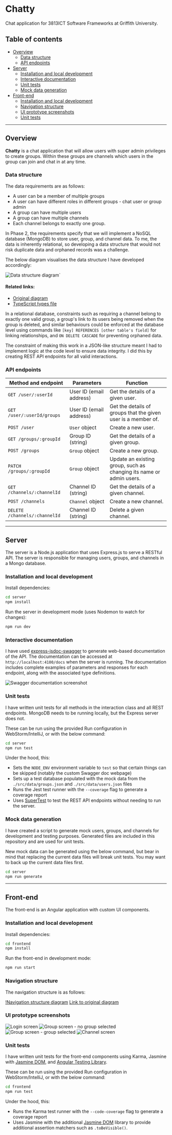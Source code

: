# Chatty

Chat application for 3813ICT Software Frameworks at Griffith University.

## Table of contents
- [Overview](#overview)
  - [Data structure](#data-structure)
  - [API endpoints](#api-endpoints)
- [Server](#server)
  - [Installation and local development](#installation-and-local-development)
  - [Interactive documentation](#interactive-documentation)
  - [Unit tests](#unit-tests)
  - [Mock data generation](#mock-data-generation)
- [Front-end](#front-end)
  - [Installation and local development](#installation-and-local-development-1)
  - [Navigation structure](#navigation-structure)
  - [UI prototype screenshots](#ui-prototype-screenshots)
  - [Unit tests](#unit-tests-1)

---
## Overview

**Chatty** is a chat application that will allow users with super admin privileges to create groups. Within these groups are channels which users in the group can join and chat in at any time.

### Data structure

The data requirements are as follows:
- A user can be a member of multiple groups
- A user can have different roles in different groups - chat user or group admin 
- A group can have multiple users
- A group can have multiple channels
- Each channel belongs to exactly one group. 

In Phase 2, the requirements specify that we will implement a NoSQL database (MongoDB) to store user, group, and channel data. To me, the data is inherently relational, so developing a data structure that would not risk duplicate data and orphaned records was a challenge.

The below diagram visualises the data structure I have developed accordingly:

![Data structure diagram](./doc-assets/data-structure.png)` 

#### Related links:
- [Original diagram](https://www.figma.com/board/1AIsEvGFkMVhqiMuMNNSE4/3813ICT?node-id=0-1&t=mioMbQlxrygdLFyQ-1)
- [TypeScript types file](./server/src/types.ts)

In a relational database, constraints such as requiring a channel belong to exactly one valid group, a group's link to its users being removed when the group is deleted, and similar behaviours could be enforced at the database level using commands like `[key] REFERENCES [other table's field]` for linking relationships, and `ON DELETE CASCADE` for preventing orphaned data.

The constraint of making this work in a JSON-like structure meant I had to implement logic at the code level to ensure data integrity. I did this by creating REST API endpoints for all valid interactions.

### API endpoints

| Method and endpoint           | Parameters              | Function                                                            |
|-------------------------------|-------------------------|---------------------------------------------------------------------|
| `GET /user/:userId`           | User ID (email address) | Get the details of a given user.                                    |
| `GET /user/:userId/groups`    | User ID (email address) | Get the details of groups that the given user is a member of.       |
| `POST /user`                  | `User` object           | Create a new user.                                                  |
| `GET /groups/:groupId`        | Group ID (string)       | Get the details of a given group.                                   |
| `POST /groups`                | `Group` object          | Create a new group.                                                 |
| `PATCH /groups/:groupId`      | `Group` object          | Update an existing group, such as changing its name or admin users. |
| `GET /channels/:channelId`    | Channel ID (string)     | Get the details of a given channel.                                 |
| `POST /channels`              | `Channel` object        | Create a new channel.                                               |
| `DELETE /channels/:channelId` | Channel ID (string)     | Delete a given channel.                                             |

---

## Server
The server is a Node.js application that uses Express.js to serve a RESTful API. The server is responsible for managing users, groups, and channels in a Mongo database.

### Installation and local development

Install dependencies:

```bash
cd server
npm install
```

Run the server in development mode (uses Nodemon to watch for changes):
```bash
npm run dev
```

### Interactive documentation
I have used [express-jsdoc-swagger](https://www.npmjs.com/package/express-jsdoc-swagger) to generate web-based documentation of the API. The documentation can be accessed at `http://localhost:4100/docs` when the server is running. The documentation includes complete examples of parameters and responses for each endpoint, along with the associated type definitions.

![Swagger documentation screenshot](./doc-assets/swagger-ui-v2.png)

### Unit tests

I have written unit tests for all methods in the interaction class and all REST endpoints. MongoDB needs to be running locally, but the Express server does not.

These can be run using the provided Run configuration in WebStorm/IntelliJ, or with the below command:

```bash
cd server
npm run test
```
Under the hood, this:
- Sets the `NODE_ENV` environment variable to `test` so that certain things can be skipped (notably the custom Swagger doc webpage)
- Sets up a test database populated with the mock data from the `./src/data/groups.json` and `./src/data/users.json` files
- Runs the Jest test runner with the `--coverage` flag to generate a coverage report
- Uses [SuperTest](https://www.npmjs.com/package/supertest) to test the REST API endpoints without needing to run the server.

### Mock data generation
I have created a script to generate mock users, groups, and channels for development and testing purposes. Generated files are included in this repository and are used for unit tests.

New mock data can be generated using the below command, but bear in mind that replacing the current data files will break unit tests. You may want to back up the current data files first.

```bash
cd server
npm run generate
```

---
## Front-end

The front-end is an Angular application with custom UI components.

### Installation and local development

Install dependencies:

```bash
cd frontend
npm install
```

Run the front-end in development mode:
```bash
npm run start
```

### Navigation structure

The navigation structure is as follows:

[!Navigation structure diagram](./doc-assets/navigation-structure.png)
[Link to original diagram](https://www.figma.com/board/1AIsEvGFkMVhqiMuMNNSE4/3813ICT?node-id=0-1&t=mioMbQlxrygdLFyQ-1)

### UI prototype screenshots

![Login screen](./doc-assets/ui-prototype-login.png)
![Group screen - no group selected](./doc-assets/ui-prototype-no-group-selected.png)
![Group screen - group selected](./doc-assets/ui-prototype-group.png)
![Channel screen](./doc-assets/ui-prototype-channel-settings.png)

### Unit tests

I have written unit tests for the front-end components using Karma, Jasmine with [Jasmine DOM](https://github.com/testing-library/jasmine-dom), and [Angular Testing Library](https://testing-library.com/docs/angular-testing-library/intro). 

These can be run using the provided Run configuration in WebStorm/IntelliJ, or with the below command:

```bash
cd frontend
npm run test
```

Under the hood, this:
- Runs the Karma test runner with the `--code-coverage` flag to generate a coverage report
- Uses Jasmine with the additional [Jasmine DOM](https://github.com/testing-library/jasmine-dom) library to provide additional assertion matchers such as `.toBeVisible()`.